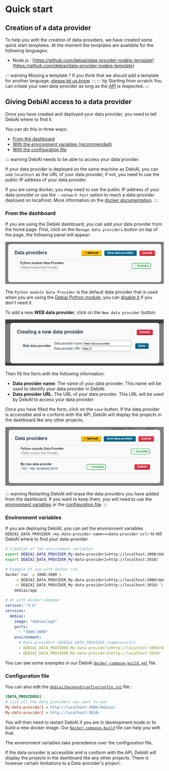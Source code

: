 # Quick start

## Creation of a data provider

To help you with the creation of data-providers, we have created some quick start templates. At the moment the templates are available for the following languages:

- Node.js : [https://github.com/debiai/data-provider-nodejs-template](https://github.com/debiai/data-provider-nodejs-template)

::: warning Missing a template ?
If you think that we should add a template for another language, [please let us know](https://github.com/debiai/data-provider-nodejs-template/issues/new).
:::
::: tip Starting from scratch
You can create your own data-provider as long as the [API](https://petstore.swagger.io/?url=https://raw.githubusercontent.com/debiai/data-provider-nodejs-template/main/data-provider-API.yaml) is respected.
:::

## Giving DebiAI access to a data provider

Once you have created and deployed your data provider, you need to tell DebiAI where to find it.

You can do this in three ways:

- [From the dashboard](#from-the-dashboard)
- [With the environment variables (recommended)](#environment-variables)
- [With the configuration file](#configuration-file)

::: warning
DebiAI needs to be able to access your data provider.

If your data provider is deployed on the same machine as DebiAI, you can use `localhost` as the URL of your data provider, if not, you need to use the public IP address of your data provider.

If you are using docker, you may need to use the public IP address of your data-provider or use the `--network host` option to reach a data-provider deployed on localhost.
More information on the [docker documentation](https://docs.docker.com/network/host/).
:::

### From the dashboard

If you are using the DebiAI dashboard, you can add your data provider from the home page. First, click on the `Manage data providers` button on top of the page, the following panel will appear:

![Add data provider](./data-provider-manager.png)

The `Python module Data Provider` is the default data provider that is used when you are using the [Debiai Python module](../pythonModule/README.md), you can [disable it](../pythonModule/quickStart.md#disabling-the-debiai-module-data-provider) if you don't need it.

To add a new **WEB data provider**, click on the `New data provider` button:

![Add data provider](./data-provider-manager-new-data-provider.png)

Then fill the form with the following information:

- **Data provider name**: The name of your data provider. This name will be used to identify your data provider in DebiAI.
- **Data provider URL**: The URL of your data provider. This URL will be used by DebiAI to access your data provider.

Once you have filled the form, click on the `save` button. If the data provider is accessible and is conform with the API, DebiAI will display the projects in the dashboard like any other projects.

![Add data provider](./data-provider-manager-data-provider-added.png)

::: warning
Restarting DebiAI will erase the data providers you have added from the dashboard. If you want to keep them, you will need to use the [environment variables](#environment-variables) or the [configuration file](#configuration-file).
:::

### Environment variables

If you are deploying DebiAI, you can set the environment variables `DEBIAI_DATA_PROVIDER_<my-data-provider-name>=<data-provider-url>` to tell DebiAI where to find your data-provider.

```bash
# Creation of the environment variables
export DEBIAI_DATA_PROVIDER_My-data-provider1=http://localhost:3000/debiai
export DEBIAI_DATA_PROVIDER_My-data-provider2=http://localhost:3010/
```

```bash
# Exemple of use with docker run
docker run -p 3000:3000 \
    -e DEBIAI_DATA_PROVIDER_My-data-provider1=http://localhost:3000/debiai \
    -e DEBIAI_DATA_PROVIDER_My-data-provider2=http://localhost:3010/ \
    debiai/app
```

```yaml
# Or with docker-compose
version: "3.8"
services:
  debiai:
    image: "debiai/app"
    ports:
      - "3000:3000"
    environment:
      # Data providers (DEBIAI_DATA_PROVIDER_<name>=<url>)
      - DEBIAI_DATA_PROVIDER_My-data-provider1=http://localhost:3000/debiai\
      - DEBIAI_DATA_PROVIDER_My-data-provider2=http://localhost:3010/
```

You can see some examples in our DebiAI [`docker-compose-build.yml`](https://github.com/debiai/debiai/blob/main/docker-compose-build.yml) file.

### Configuration file

You can also edit the [`debiai/backend/config/config.ini`](https://github.com/debiai/debiai/blob/main/backend/config/config.ini) file :

```ini
[DATA_PROVIDERS]
# List all the data providers you want to use
My-data-provider1 = http://localhost:3000/debiai/
My-data-provider2 = http://localhost:3010/
```

You will then need to restart DebiAI if you are in development mode or to build a new docker image. Our [`Docker-compose-build`](https://github.com/debiai/debiai/blob/main/docker-compose-build.yml) file can help you with that.

The environment variables take precedence over the configuration file.

If the data-provider is accessible and is conform with the API, DebiAI will display the projects in the dashboard like any other projects. There is however certain limitations to a Data-provider's project :

